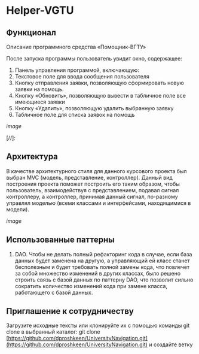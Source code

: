 # Helper-VGTU

## Функционал
Описание программного средства «Помощник-ВГТУ»

После запуска программы пользователь увидит окно, содержащее:
1. Панель управления программой, включающую:
2. Текстовое поле для ввода сообщения пользователя 
3. Кнопку отправления заявки, позволяющую сформировать новую заявки на помощь. 
4. Кнопку «Обновить», позволяющую вывести в табличное поле все имеющиеся заявки 
5. Кнопку «Удалить», позволяющую удалить выбранную заявку
6. Табличное поле для списка заявок на помощь

*image*

[//]: 

## Архитектура
В качестве архитектурного стиля для данного курсового проекта был выбран MVC (модель, представление, контроллер). Данный вид построения проекта поможет построить его таким образом, чтобы пользователь, взаимодействуя с представлением, подавал сигнал контроллеру, а контроллер, принимая данный сигнал, по-разному управлял моделью (всеми классами и интерфейсами, находящимися в модели).

*image*

## Использованные паттерны
1) DAO.
   Чтобы не делать полный рефакторинг кода в случае, если база данных будет заменена на другую, а управляющий ей класс станет бесполезным и будет требовать полной замены кода, что повлечет за собой множество изменений в других классах, было решено строить связь с базой данных по паттерну DAO, что позволит сильно сократить количество изменений кода при замене класса, работающего с базой данных.

## Приглашение к сотрудничеству
Загрузите исходные тексты или клонируйте их с помощью команды git clone в выбранный каталог: git clone [https://github.com/dproshkeen/UniversityNavigation.git](https://github.com/dproshkeen/UniversityNavigation.git) и создайте ветку